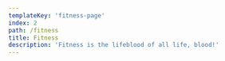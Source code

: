 ```yaml
---
templateKey: 'fitness-page'
index: 2
path: /fitness
title: Fitness
description: 'Fitness is the lifeblood of all life, blood!'
---
```

